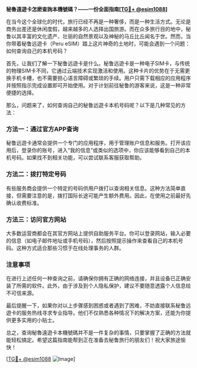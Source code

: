 **秘魯遠遊卡怎麽查詢本機號碼？——一份全面指南[[TG💪+ @esim1088](https://t.me/s/esim1088)]**

在当今这个全球化的时代，旅行已经不再是一种奢侈，而是一种生活方式。无论是商务出差还是休闲度假，越来越多的人选择出国旅游。而在众多旅行目的地中，秘鲁以其丰富的文化遗产、壮丽的自然景观以及神秘的马丘比丘闻名于世。然而，当你带着秘鲁远遊卡（Peru eSIM）踏上这片神奇的土地时，可能会遇到一个问题：如何查询自己的本机号码？

首先，让我们了解一下秘鲁远遊卡是什么。秘鲁远遊卡是一种电子SIM卡，与传统的物理SIM卡不同，它通过云端技术实现激活和使用。这种卡片的优势在于无需更换手机卡槽，也不需要担心语言障碍或繁琐的手续。用户只需下载相应的应用程序并按照指示完成设置即可开始使用。对于计划前往秘鲁的游客来说，这是一种非常便捷的选择。

那么，问题来了，如何查询自己的秘鲁远遊卡本机号码呢？以下是几种常见的方法：

### 方法一：通过官方APP查询

秘鲁远遊卡通常会提供一个专门的应用程序，用于管理账户信息和服务。打开该应用后，登录你的账号，进入“我的信息”或类似的选项中，你应该能够看到自己的本机号码。如果找不到相关功能，可以尝试联系客服获取帮助。

### 方法二：拨打特定号码

有些服务商会提供一个特定的号码供用户拨打以查询相关信息。这种方法简单直接，但需要注意的是，拨打国际长途可能产生额外费用。因此，在使用之前最好先确认收费标准。

### 方法三：访问官方网站

大多数运营商都会在其官方网站上提供自助服务平台。你可以登录网站，输入必要的信息（如电子邮件地址或手机号码），然后按照提示操作来查看自己的本机号码。这种方式适合那些习惯于在线处理事务的人群。

### 注意事项

在进行上述任何一种查询之前，请确保你拥有正确的网络连接，并且设备已正确安装了所需的软件。此外，由于涉及到个人隐私保护，建议不要随意透露个人信息给不可信来源。

最后提醒一下，如果你对以上步骤感到困惑或者遇到了困难，不妨直接联系秘鲁远遊卡的服务热线寻求专业指导。他们不仅熟悉各种情况下的解决方案，还能为你提供更多实用的小贴士。

总之，查询秘魯遠遊卡本機號碼并不是一件复杂的事情，只要掌握了正确的方法就能轻松搞定。希望这篇指南能帮到正在准备去秘鲁旅行的朋友们！祝大家旅途愉快！

[[TG💪+ @esim1088](https://t.me/s/esim1088) ![Image](https://i.postimg.cc/4NQfJmqS/Snipaste-2025-05-13-00-14-12.png)]